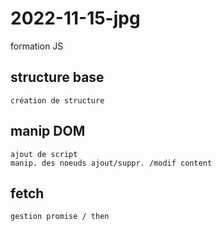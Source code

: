 # 2022-11-15-jpg
formation JS

## structure base
    création de structure
## manip DOM
    ajout de script
    manip. des noeuds ajout/suppr. /modif content
## fetch
    gestion promise / then
